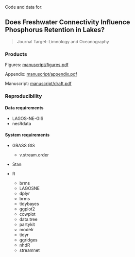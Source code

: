 Code and data for:

## Does Freshwater Connectivity Influence Phosphorus Retention in Lakes?

> Journal Target: Limnology and Oceanography

### Products

Figures: [manuscript/figures.pdf](manuscript/figures.pdf)

Appendix: [manuscript/appendix.pdf](manuscript/appendix.pdf)

Manuscript: [manuscript/draft.pdf](manuscript/draft.pdf)

### Reproducibility

#### Data requirements

  * LAGOS-NE-GIS
  * nesRdata

#### System requirements

* GRASS GIS
  * v.stream.order

* Stan

* R
  * brms
  * LAGOSNE
  * dplyr
  * brms
  * tidybayes
  * ggplot2
  * cowplot
  * data.tree
  * partykit
  * modelr
  * tidyr
  * ggridges
  * nhdR
  * streamnet